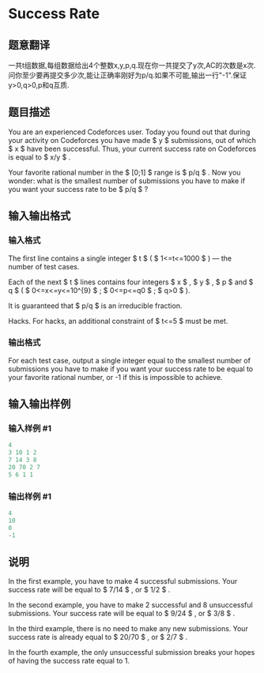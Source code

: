 # Success Rate

## 题意翻译

一共t组数据,每组数据给出4个整数x,y,p,q.现在你一共提交了y次,AC的次数是x次.问你至少要再提交多少次,能让正确率刚好为p/q.如果不可能,输出一行"-1".保证y>0,q>0,p和q互质.

## 题目描述

You are an experienced Codeforces user. Today you found out that during your activity on Codeforces you have made $ y $ submissions, out of which $ x $ have been successful. Thus, your current success rate on Codeforces is equal to $ x/y $ .

Your favorite rational number in the $ [0;1] $ range is $ p/q $ . Now you wonder: what is the smallest number of submissions you have to make if you want your success rate to be $ p/q $ ?

## 输入输出格式

### 输入格式

The first line contains a single integer $ t $ ( $ 1<=t<=1000 $ ) — the number of test cases.

Each of the next $ t $ lines contains four integers $ x $ , $ y $ , $ p $ and $ q $ ( $ 0<=x<=y<=10^{9} $ ; $ 0<=p<=q0 $ ; $ q>0 $ ).

It is guaranteed that $ p/q $ is an irreducible fraction.

Hacks. For hacks, an additional constraint of $ t<=5 $ must be met.

### 输出格式

For each test case, output a single integer equal to the smallest number of submissions you have to make if you want your success rate to be equal to your favorite rational number, or -1 if this is impossible to achieve.

## 输入输出样例

### 输入样例 #1

```cpp
4
3 10 1 2
7 14 3 8
20 70 2 7
5 6 1 1

```
### 输出样例 #1

```cpp
4
10
0
-1

```
## 说明

In the first example, you have to make 4 successful submissions. Your success rate will be equal to $ 7/14 $ , or $ 1/2 $ .

In the second example, you have to make 2 successful and 8 unsuccessful submissions. Your success rate will be equal to $ 9/24 $ , or $ 3/8 $ .

In the third example, there is no need to make any new submissions. Your success rate is already equal to $ 20/70 $ , or $ 2/7 $ .

In the fourth example, the only unsuccessful submission breaks your hopes of having the success rate equal to 1.

